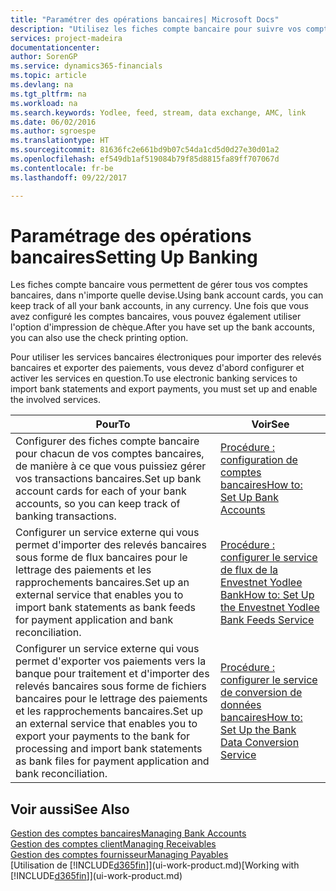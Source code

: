 ```yaml
---
title: "Paramétrer des opérations bancaires| Microsoft Docs"
description: "Utilisez les fiches compte bancaire pour suivre vos comptes bancaires et paramétrer le flux bancaire, telles que Yodlee, pour échanger des données."
services: project-madeira
documentationcenter: 
author: SorenGP
ms.service: dynamics365-financials
ms.topic: article
ms.devlang: na
ms.tgt_pltfrm: na
ms.workload: na
ms.search.keywords: Yodlee, feed, stream, data exchange, AMC, link
ms.date: 06/02/2016
ms.author: sgroespe
ms.translationtype: HT
ms.sourcegitcommit: 81636fc2e661bd9b07c54da1cd5d0d27e30d01a2
ms.openlocfilehash: ef549db1af519084b79f85d8815fa89ff707067d
ms.contentlocale: fr-be
ms.lasthandoff: 09/22/2017

---
```

# <a name="setting-up-banking"></a><span data-ttu-id="ffaf4-103">Paramétrage des opérations bancaires</span><span class="sxs-lookup"><span data-stu-id="ffaf4-103">Setting Up Banking</span></span>
<span data-ttu-id="ffaf4-104">Les fiches compte bancaire vous permettent de gérer tous vos comptes bancaires, dans n'importe quelle devise.</span><span class="sxs-lookup"><span data-stu-id="ffaf4-104">Using bank account cards, you can keep track of all your bank accounts, in any currency.</span></span> <span data-ttu-id="ffaf4-105">Une fois que vous avez configuré les comptes bancaires, vous pouvez également utiliser l'option d'impression de chèque.</span><span class="sxs-lookup"><span data-stu-id="ffaf4-105">After you have set up the bank accounts, you can also use the check printing option.</span></span>

<span data-ttu-id="ffaf4-106">Pour utiliser les services bancaires électroniques pour importer des relevés bancaires et exporter des paiements, vous devez d'abord configurer et activer les services en question.</span><span class="sxs-lookup"><span data-stu-id="ffaf4-106">To use electronic banking services to import bank statements and  export payments, you must set up and enable the involved services.</span></span>

| <span data-ttu-id="ffaf4-107">Pour</span><span class="sxs-lookup"><span data-stu-id="ffaf4-107">To</span></span> | <span data-ttu-id="ffaf4-108">Voir</span><span class="sxs-lookup"><span data-stu-id="ffaf4-108">See</span></span> |
| --- | --- |
| <span data-ttu-id="ffaf4-109">Configurer des fiches compte bancaire pour chacun de vos comptes bancaires, de manière à ce que vous puissiez gérer vos transactions bancaires.</span><span class="sxs-lookup"><span data-stu-id="ffaf4-109">Set up bank account cards for each of your bank accounts, so you can keep track of banking transactions.</span></span> |[<span data-ttu-id="ffaf4-110">Procédure : configuration de comptes bancaires</span><span class="sxs-lookup"><span data-stu-id="ffaf4-110">How to: Set Up Bank Accounts</span></span>](bank-how-setup-bank-accounts.md) |
| <span data-ttu-id="ffaf4-111">Configurer un service externe qui vous permet d'importer des relevés bancaires sous forme de flux bancaires pour le lettrage des paiements et les rapprochements bancaires.</span><span class="sxs-lookup"><span data-stu-id="ffaf4-111">Set up an external service that enables you to import bank statements as bank feeds for payment application and bank reconciliation.</span></span> |[<span data-ttu-id="ffaf4-112">Procédure : configurer le service de flux de la Envestnet Yodlee Bank</span><span class="sxs-lookup"><span data-stu-id="ffaf4-112">How to: Set Up the Envestnet Yodlee Bank Feeds Service</span></span>](bank-how-setup-bank-statement-service.md) |
| <span data-ttu-id="ffaf4-113">Configurer un service externe qui vous permet d'exporter vos paiements vers la banque pour traitement et d'importer des relevés bancaires sous forme de fichiers bancaires pour le lettrage des paiements et les rapprochements bancaires.</span><span class="sxs-lookup"><span data-stu-id="ffaf4-113">Set up an external service that enables you to export your payments to the bank for processing  and import bank statements as bank files for payment application and bank reconciliation.</span></span> |[<span data-ttu-id="ffaf4-114">Procédure : configurer le service de conversion de données bancaires</span><span class="sxs-lookup"><span data-stu-id="ffaf4-114">How to: Set Up the Bank Data Conversion Service</span></span>](bank-how-setup-bank-data-conversion-service.md) |

## <a name="see-also"></a><span data-ttu-id="ffaf4-115">Voir aussi</span><span class="sxs-lookup"><span data-stu-id="ffaf4-115">See Also</span></span>
[<span data-ttu-id="ffaf4-116">Gestion des comptes bancaires</span><span class="sxs-lookup"><span data-stu-id="ffaf4-116">Managing Bank Accounts</span></span>](bank-manage-bank-accounts.md)  
[<span data-ttu-id="ffaf4-117">Gestion des comptes client</span><span class="sxs-lookup"><span data-stu-id="ffaf4-117">Managing Receivables</span></span>](receivables-manage-receivables.md)  
[<span data-ttu-id="ffaf4-118">Gestion des comptes fournisseur</span><span class="sxs-lookup"><span data-stu-id="ffaf4-118">Managing Payables</span></span>](payables-manage-payables.md)  
<span data-ttu-id="ffaf4-119">[Utilisation de [!INCLUDE[d365fin](includes/d365fin_md.md)]](ui-work-product.md)</span><span class="sxs-lookup"><span data-stu-id="ffaf4-119">[Working with [!INCLUDE[d365fin](includes/d365fin_md.md)]](ui-work-product.md)</span></span>

